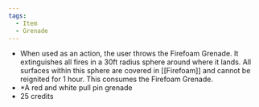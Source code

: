 ```yaml
---
tags:
  - Item
  - Grenade
---
```

- When used as an action, the user throws the Firefoam Grenade. It extinguishes all fires in a 30ft radius sphere around where it lands. All surfaces within this sphere are covered in [[Firefoam]] and cannot be reignited for 1 hour. This consumes the Firefoam Grenade.
- *A red and white pull pin grenade
- 25 credits